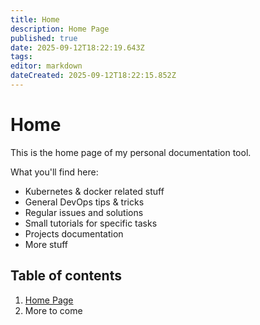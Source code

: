 ```yaml
---
title: Home
description: Home Page
published: true
date: 2025-09-12T18:22:19.643Z
tags: 
editor: markdown
dateCreated: 2025-09-12T18:22:15.852Z
---
```


# Home
This is the home page of my personal documentation tool.

What you'll find here:
- Kubernetes & docker related stuff
- General DevOps tips & tricks
- Regular issues and solutions
- Small tutorials for specific tasks
- Projects documentation
- More stuff

## Table of contents
1. [Home Page](https://docs.kryze.ovh/en/home)
2. More to come